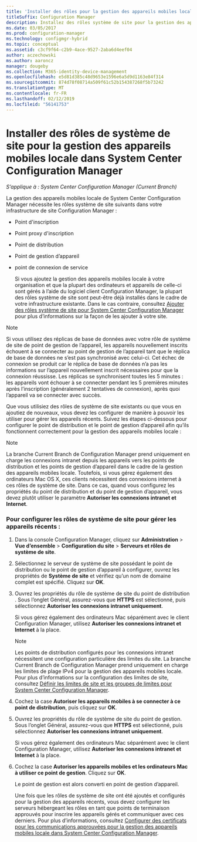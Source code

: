 ```yaml
---
title: 'Installer des rôles pour la gestion des appareils mobiles locale '
titleSuffix: Configuration Manager
description: Installez des rôles système de site pour la gestion des appareils mobiles locale dans System Center Configuration Manager.
ms.date: 03/05/2017
ms.prod: configuration-manager
ms.technology: configmgr-hybrid
ms.topic: conceptual
ms.assetid: c3cf9f64-c2b9-4ace-9527-2aba6d4eef04
author: aczechowski
ms.author: aaroncz
manager: dougeby
ms.collection: M365-identity-device-management
ms.openlocfilehash: e5d81d385c48d9653e1596e6a5d9d1163e84f314
ms.sourcegitcommit: 874d78f08714a509f61c52b154387268f5b73242
ms.translationtype: MT
ms.contentlocale: fr-FR
ms.lasthandoff: 02/12/2019
ms.locfileid: "56141753"
---
```

# <a name="install-site-system-roles-for-on-premises-mobile-device-management-in-system-center-configuration-manager"></a>Installer des rôles de système de site pour la gestion des appareils mobiles locale dans System Center Configuration Manager

*S’applique à : System Center Configuration Manager (Current Branch)*

La gestion des appareils mobiles locale de System Center Configuration Manager nécessite les rôles système de site suivants dans votre infrastructure de site Configuration Manager :  

- Point d'inscription  

- Point proxy d'inscription  

- Point de distribution  

- Point de gestion d’appareil  

- point de connexion de service  

  Si vous ajoutez la gestion des appareils mobiles locale à votre organisation et que la plupart des ordinateurs et appareils de celle-ci sont gérés à l’aide du logiciel client Configuration Manager, la plupart des rôles système de site sont peut-être déjà installés dans le cadre de votre infrastructure existante. Dans le cas contraire, consultez [Ajouter des rôles système de site pour System Center Configuration Manager](../../core/servers/deploy/configure/add-site-system-roles.md) pour plus d’informations sur la façon de les ajouter à votre site.  

> [!NOTE]  
>  Si vous utilisez des réplicas de base de données avec votre rôle de système de site de point de gestion de l’appareil, les appareils nouvellement inscrits échouent à se connecter au point de gestion de l’appareil tant que le réplica de base de données ne s’est pas synchronisé avec celui-ci. Cet échec de connexion se produit car le réplica de base de données n’a pas les informations sur l’appareil nouvellement inscrit nécessaires pour que la connexion réussisse. Les réplicas se synchronisent toutes les 5 minutes : les appareils vont échouer à se connecter pendant les 5 premières minutes après l’inscription (généralement 2 tentatives de connexion), après quoi l’appareil va se connecter avec succès.  

 Que vous utilisiez des rôles de système de site existants ou que vous en ajoutiez de nouveaux, vous devez les configurer de manière à pouvoir les utiliser pour gérer les appareils récents. Suivez les étapes ci-dessous pour configurer le point de distribution et le point de gestion d’appareil afin qu’ils fonctionnent correctement pour la gestion des appareils mobiles locale :  

> [!NOTE]  
>  La branche Current Branch de Configuration Manager prend uniquement en charge les connexions intranet depuis les appareils vers les points de distribution et les points de gestion d’appareil dans le cadre de la gestion des appareils mobiles locale. Toutefois, si vous gérez également des ordinateurs Mac OS X, ces clients nécessitent des connexions internet à ces rôles de système de site. Dans ce cas, quand vous configurez les propriétés du point de distribution et du point de gestion d’appareil, vous devez plutôt utiliser le paramètre **Autoriser les connexions intranet et Internet**.  

### <a name="to-configure-site-system-roles-to-manage-modern-devices"></a>Pour configurer les rôles de système de site pour gérer les appareils récents :  

1. Dans la console Configuration Manager, cliquez sur **Administration** > **Vue d’ensemble** > **Configuration du site** > **Serveurs et rôles de système de site**.  

2. Sélectionnez le serveur de système de site possédant le point de distribution ou le point de gestion d’appareil à configurer, ouvrez les propriétés de **Système de site** et vérifiez qu’un nom de domaine complet est spécifié. Cliquez sur **OK**.  

3. Ouvrez les propriétés du rôle de système de site du point de distribution . Sous l’onglet Général, assurez-vous que **HTTPS** est sélectionné, puis sélectionnez **Autoriser les connexions intranet uniquement**.  

    Si vous gérez également des ordinateurs Mac séparément avec le client Configuration Manager, utilisez **Autoriser les connexions intranet et Internet** à la place.  

   > [!NOTE]  
   >  Les points de distribution configurés pour les connexions intranet nécessitent une configuration particulière des limites du site. La branche Current Branch de Configuration Manager prend uniquement en charge les limites de plage IPv4 pour la gestion des appareils mobiles locale. Pour plus d’informations sur la configuration des limites de site, consultez [Définir les limites de site et les groupes de limites pour System Center Configuration Manager](../../core/servers/deploy/configure/define-site-boundaries-and-boundary-groups.md).  

4. Cochez la case **Autoriser les appareils mobiles à se connecter à ce point de distribution**, puis cliquez sur **OK**.  

5. Ouvrez les propriétés du rôle de système de site du point de gestion. Sous l’onglet Général, assurez-vous que **HTTPS** est sélectionné, puis sélectionnez **Autoriser les connexions intranet uniquement**.  

    Si vous gérez également des ordinateurs Mac séparément avec le client Configuration Manager, utilisez **Autoriser les connexions intranet et Internet** à la place.  

6. Cochez la case **Autoriser les appareils mobiles et les ordinateurs Mac à utiliser ce point de gestion**. Cliquez sur **OK**.  

    Le point de gestion est alors converti en point de gestion d’appareil.  

   Une fois que les rôles de système de site ont été ajoutés et configurés pour la gestion des appareils récents, vous devez configurer les serveurs hébergeant les rôles en tant que points de terminaison approuvés pour inscrire les appareils gérés et communiquer avec ces derniers. Pour plus d’informations, consultez [Configurer des certificats pour les communications approuvées pour la gestion des appareils mobiles locale dans System Center Configuration Manager](../../mdm/get-started/set-up-certificates-on-premises-mdm.md).  
